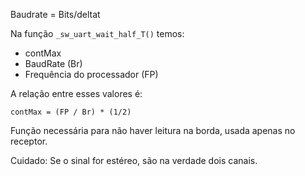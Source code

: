 
Baudrate = Bits/deltat

Na função `_sw_uart_wait_half_T()` temos:
- contMax
- BaudRate (Br)
- Frequência do processador (FP)

A relação entre esses valores é:

    contMax = (FP / Br) * (1/2)

Função necessária para não haver leitura na borda, usada apenas no receptor.


Cuidado: Se o sinal for estéreo, são na verdade dois canais.
